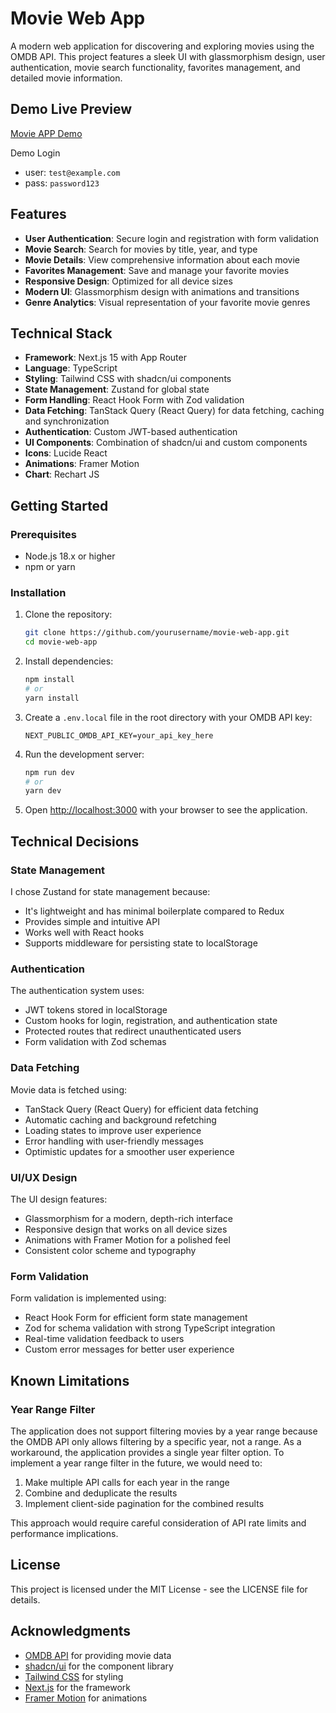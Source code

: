 # Movie Web App

A modern web application for discovering and exploring movies using the OMDB API. This project features a sleek UI with glassmorphism design, user authentication, movie search functionality, favorites management, and detailed movie information.

## Demo Live Preview
[Movie APP Demo](https://orbittechindo-web.vercel.app/)

Demo Login

- user: `test@example.com`
- pass: `password123`

## Features

- **User Authentication**: Secure login and registration with form validation
- **Movie Search**: Search for movies by title, year, and type
- **Movie Details**: View comprehensive information about each movie
- **Favorites Management**: Save and manage your favorite movies
- **Responsive Design**: Optimized for all device sizes
- **Modern UI**: Glassmorphism design with animations and transitions
- **Genre Analytics**: Visual representation of your favorite movie genres

## Technical Stack

- **Framework**: Next.js 15 with App Router
- **Language**: TypeScript
- **Styling**: Tailwind CSS with shadcn/ui components
- **State Management**: Zustand for global state
- **Form Handling**: React Hook Form with Zod validation
- **Data Fetching**: TanStack Query (React Query) for data fetching, caching and synchronization
- **Authentication**: Custom JWT-based authentication
- **UI Components**: Combination of shadcn/ui and custom components
- **Icons**: Lucide React
- **Animations**: Framer Motion
- **Chart**: Rechart JS

## Getting Started

### Prerequisites

- Node.js 18.x or higher
- npm or yarn

### Installation

1. Clone the repository:

   ```bash
   git clone https://github.com/yourusername/movie-web-app.git
   cd movie-web-app
   ```

2. Install dependencies:

   ```bash
   npm install
   # or
   yarn install
   ```

3. Create a `.env.local` file in the root directory with your OMDB API key:

   ```
   NEXT_PUBLIC_OMDB_API_KEY=your_api_key_here
   ```

4. Run the development server:

   ```bash
   npm run dev
   # or
   yarn dev
   ```

5. Open [http://localhost:3000](http://localhost:3000) with your browser to see the application.

## Technical Decisions

### State Management

I chose Zustand for state management because:

- It's lightweight and has minimal boilerplate compared to Redux
- Provides simple and intuitive API
- Works well with React hooks
- Supports middleware for persisting state to localStorage

### Authentication

The authentication system uses:

- JWT tokens stored in localStorage
- Custom hooks for login, registration, and authentication state
- Protected routes that redirect unauthenticated users
- Form validation with Zod schemas

### Data Fetching

Movie data is fetched using:

- TanStack Query (React Query) for efficient data fetching
- Automatic caching and background refetching
- Loading states to improve user experience
- Error handling with user-friendly messages
- Optimistic updates for a smoother user experience

### UI/UX Design

The UI design features:

- Glassmorphism for a modern, depth-rich interface
- Responsive design that works on all device sizes
- Animations with Framer Motion for a polished feel
- Consistent color scheme and typography

### Form Validation

Form validation is implemented using:

- React Hook Form for efficient form state management
- Zod for schema validation with strong TypeScript integration
- Real-time validation feedback to users
- Custom error messages for better user experience

## Known Limitations

### Year Range Filter

The application does not support filtering movies by a year range because the OMDB API only allows filtering by a specific year, not a range. As a workaround, the application provides a single year filter option. To implement a year range filter in the future, we would need to:

1. Make multiple API calls for each year in the range
2. Combine and deduplicate the results
3. Implement client-side pagination for the combined results

This approach would require careful consideration of API rate limits and performance implications.

## License

This project is licensed under the MIT License - see the LICENSE file for details.

## Acknowledgments

- [OMDB API](https://www.omdbapi.com/) for providing movie data
- [shadcn/ui](https://ui.shadcn.com/) for the component library
- [Tailwind CSS](https://tailwindcss.com/) for styling
- [Next.js](https://nextjs.org/) for the framework
- [Framer Motion](https://www.framer.com/motion/) for animations
